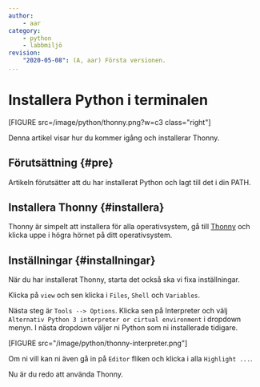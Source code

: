 ```yaml
---
author:
    - aar
category:
    - python
    - labbmiljö
revision:
    "2020-05-08": (A, aar) Första versionen.
...
```

Installera Python i terminalen
==================================

[FIGURE src=/image/python/thonny.png?w=c3 class="right"]

Denna artikel visar hur du kommer igång och installerar Thonny.

<!--more-->



Förutsättning {#pre}
-------------------------------

Artikeln förutsätter att du har installerat Python och lagt till det i din PATH.



Installera Thonny {#installera}
-------------------------------

Thonny är simpelt att installera för alla operativsystem, gå till [Thonny](https://thonny.org/) och klicka uppe i högra hörnet på ditt operativsystem.



Inställningar {#installningar}
-----------------------------

När du har installerat Thonny, starta det också ska vi fixa inställningar.

Klicka på `view` och sen klicka i `Files`, `Shell` och `Variables`.

Nästa steg är `Tools --> Options`. Klicka sen på Interpreter och välj `Alternativ Python 3 interpreter or cirtual environment` i dropdown menyn. I nästa dropdown väljer ni Python som ni installerade tidigare.

[FIGURE src="/image/python/thonny-interpreter.png"]

Om ni vill kan ni även gå in på `Editor` fliken och klicka i alla `Highlight ...`.

Nu är du redo att använda Thonny.
